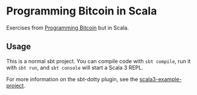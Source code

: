 # Programming Bitcoin in Scala

Exercises from [Programming Bitcoin](https://www.oreilly.com/library/view/programming-bitcoin/9781492031482/)
but in Scala.

## Usage

This is a normal sbt project. You can compile code with `sbt compile`, run it with `sbt run`, and `sbt console` will start a Scala 3 REPL.

For more information on the sbt-dotty plugin, see the
[scala3-example-project](https://github.com/scala/scala3-example-project/blob/main/README.md).
